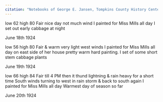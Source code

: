 ```yaml
---
citation: "Notebooks of George E. Jansen, Tompkins County History Center, Ithaca NY."
---
```


low 62 high 80  Fair nice day not much wind  I painted for Miss Mills all day  I set out early cabbage at night

June 18th 1924

low 56 high 80  Fair & warm very light west winds  I painted for Miss Mills all day on east side of her house pretty warm hard painting. I set of some short stem cabbage plants

June 19th 1924

low 66 high 84  Fair till 4 PM then it thund lightning & rain heavy for a short time  South winds turning to west in rain storm & back to south again  I painted for Miss Mills all day  Warmest day of season so far 

June 20th 1924

